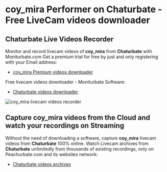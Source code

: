 # coy_mira Performer on Chaturbate - Free LiveCam videos downloader

## Chaturbate Live Videos Recorder

Monitor and record livecam videos of **coy_mira** from **Chaturbate** with Moniturbate.com
Get a premium trial for free by just and only registering with your Email address:
* [coy_mira Premium videos downloader](https://moniturbate.com/request-demo-licence-key.html)

Free livecam videos downloader - Moniturbate Software:
* [Chaturbate videos downloader](https://moniturbate.com/moniturbate-download-software.html)

![coy_mira livecam videos recorder](https://peachurnet.com/templates/moniturbate-software.png)


## Capture coy_mira videos from the Cloud and watch your recordings on Streaming

Without the need of downloading a software, capture **coy_mira** livecam videos from **Chaturbate** 100% online.
Watch Livecam archives from **Chaturbate** unlimitedly from thousands of existing recordings, only on Peachurbate.com and its websites network:
* [Chaturbate videos archives](https://peachurnet.com/)